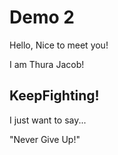 # Demo 2

Hello, Nice to meet you!

I am Thura Jacob!

## KeepFighting!

I just want to say...

"Never Give Up!"
